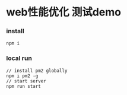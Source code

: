 # web性能优化 测试demo

### install
```
npm i
```

### local run
```
// install pm2 globally
npm i pm2 -g
// start server
npm run start
```


